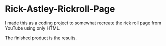 # Rick-Astley-Rickroll-Page
I made this as a coding project to somewhat recreate the rick roll page from YouTube using only HTML.

The finished product is the results.


